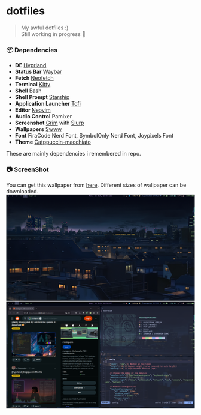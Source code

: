 # dotfiles

> My awful dotfiles :)  
> Still working in progress 🚧  

### 📦 Dependencies  
- **DE** [Hyprland]  
- **Status Bar** [Waybar]  
- **Fetch** [Neofetch]  
- **Terminal** [Kitty]  
- **Shell** Bash  
- **Shell Prompt** [Starship]  
- **Application Launcher** [Tofi]  
- **Editor** [Neovim]  
- **Audio Control** Pamixer  
- **Screenshot** [Grim] with [Slurp]  
- **Wallpapers** [Swww]  
- **Font** FiraCode Nerd Font, SymbolOnly Nerd Font, Joypixels Font  
- **Theme** [Catppuccin-macchiato]

These are mainly dependencies i remembered in repo.

### 📷 ScreenShot  
You can get this wallpaper from [here](https://www.reddit.com/r/anime/comments/cb8ce4/you_guys_asked_for_wallpapers_from_5_centimeters/). Different sizes of wallpaper can be downloaded.  
<img src="./.config/misc/home.png" />
<img src="./.config/misc/multiwin.png" />  

[Hyprland]: https://hyprland.org  
[Waybar]: https://github.com/Alexays/Waybar  
[Neofetch]: https://github.com/dylanaraps/neofetch  
[Kitty]: https://sw.kovidgoyal.net/kitty
[Tofi]: https://github.com/philj56/tofi  
[Neovim]: https://neovim.io  
[Starship]: https://starship.rs  
[Grim]: https://sr.ht/~emersion/grim  
[Slurp]: https://github.com/emersion/slurp  
[Swww]: https://github.com/Horus645/swww
[Catppuccin-macchiato]: https://github.com/catppuccin/catppuccin
